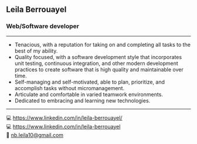 ## Leila Berrouayel
### Web/Software developer

*****
- Tenacious, with a reputation for taking on and completing all tasks to the best of my ability.
- Quality focused, with a software development style that incorporates unit testing, continuous integration, and other modern development practices to create software that is high quality and maintainable over time.
- Self-managing and self-motivated, able to plan, prioritize, and accomplish tasks without micromanagement.
- Articulate and comfortable in varied teamwork environments.
- Dedicated to embracing and learning new technologies.

*****
:computer: https://www.linkedin.com/in/leila-berrouayel/ <br>
:computer: https://www.linkedin.com/in/leila-berrouayel <br>
:email: nb.leila10@gmail.com

<!--
**leila100/leila100** is a ✨ _special_ ✨ repository because its `README.md` (this file) appears on your GitHub profile.

Here are some ideas to get you started:

- 🔭 I’m currently working on ...
- 🌱 I’m currently learning ...
- 👯 I’m looking to collaborate on ...
- 🤔 I’m looking for help with ...
- 💬 Ask me about ...
- 📫 How to reach me: ...
- 😄 Pronouns: ...
- ⚡ Fun fact: ...
-->
